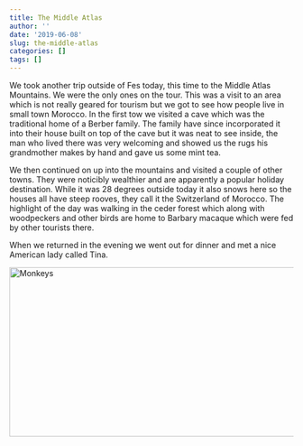 ```yaml
---
title: The Middle Atlas
author: ''
date: '2019-06-08'
slug: the-middle-atlas
categories: []
tags: []
---
```


We took another trip outside of Fes today, this time to the Middle Atlas Mountains. We were the only ones on the tour. This was a visit to an area which is not really geared for tourism but we got to see how people live in small town Morocco. In the first tow we visited a cave which was the traditional home of a Berber family. The family have since incorporated it into their house built on top of the cave but it was neat to see inside, the man who lived there was very welcoming and showed us the rugs his grandmother makes by hand and gave us some mint tea.

We then continued on up into the mountains and visited a couple of other towns. They were noticibly wealthier and are apparently a popular holiday destination. While it was 28 degrees outside today it also snows here so the houses all have steep rooves, they call it the Switzerland of Morocco. The highlight of the day was walking in the ceder forest which along with woodpeckers and other birds are home to Barbary macaque which were fed by  other tourists there.

When we returned in the evening we went out for dinner and met a nice American lady called Tina.

<img src="/post/2019-06-08-the-middle-atlas_files/Fig1.jpg" alt="Monkeys" width="800px" height="300px"/>